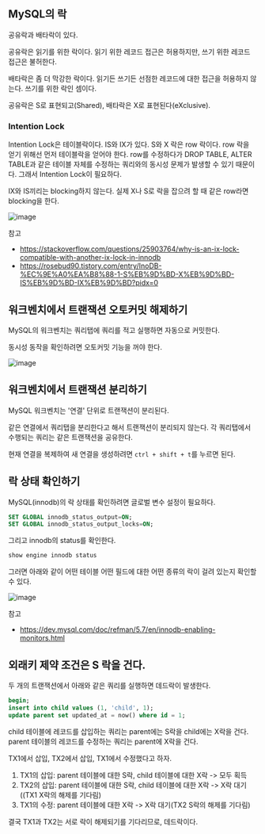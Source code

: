 ## MySQL의 락

공유락과 배타락이 있다.

공유락은 읽기를 위한 락이다. 읽기 위한 레코드 접근은 허용하지만, 쓰기 위한 레코드 접근은 불허한다.

배타락은 좀 더 막강한 락이다. 읽기든 쓰기든 선점한 레코드에 대한 접근을 허용하지 않는다. 쓰기를 위한 락인 셈이다.

공유락은 S로 표현되고(Shared), 배타락은 X로 표현된다(eXclusive).

### Intention Lock

Intention Lock은 테이블락이다. IS와 IX가 있다.
S와 X 락은 row 락이다. 
row 락을 얻기 위해선 먼저 테이블락을 얻어야 한다.
row를 수정하다가 DROP TABLE, ALTER TABLE과 같은 테이블 자체를 수정하는 쿼리와의 동시성 문제가 발생할 수 있기 때문이다.
그래서 Intention Lock이 필요하다.

IX와 IS끼리는 blocking하지 않는다. 실제 X나 S로 락을 잡으려 할 때 같은 row라면 blocking을 한다.

![image](https://github.com/user-attachments/assets/62608a49-c3a8-42b8-9dd1-a9077470a41d)

참고
- https://stackoverflow.com/questions/25903764/why-is-an-ix-lock-compatible-with-another-ix-lock-in-innodb
- https://rosebud90.tistory.com/entry/InoDB-%EC%9E%A0%EA%B8%88-1-S%EB%9D%BD-X%EB%9D%BD-IS%EB%9D%BD-IX%EB%9D%BD?pidx=0


## 워크벤치에서 트랜잭션 오토커밋 해제하기

MySQL의 워크벤치는 쿼리탭에 쿼리를 적고 실행하면 자동으로 커밋한다.

동시성 동작을 확인하려면 오토커밋 기능을 꺼야 한다.

![image](https://github.com/user-attachments/assets/0a9af211-8a20-471a-9f0b-6d49f9b3c343)

## 워크벤치에서 트랜잭션 분리하기

MySQL 워크벤치는 '연결' 단위로 트랜잭션이 분리된다.

같은 연결에서 쿼리탭을 분리한다고 해서 트랜잭션이 분리되지 않는다. 각 쿼리탭에서 수행되는 쿼리는 같은 트랜잭션을 공유한다.

현재 연결을 복제하여 새 연결을 생성하려면 `ctrl + shift + t`를 누르면 된다.

## 락 상태 확인하기

MySQL(innodb)의 락 상태를 확인하려면 글로벌 변수 설정이 필요하다. 

```sql
SET GLOBAL innodb_status_output=ON;
SET GLOBAL innodb_status_output_locks=ON;
```

그리고 innodb의 status를 확인한다.

```sql
show engine innodb status
```

그러면 아래와 같이 어떤 테이블 어떤 필드에 대한 어떤 종류의 락이 걸려 있는지 확인할 수 있다.

![image](https://github.com/user-attachments/assets/7c09de3f-242e-4351-8562-38ae01f72815)

참고
- https://dev.mysql.com/doc/refman/5.7/en/innodb-enabling-monitors.html

## 외래키 제약 조건은 S 락을 건다.

두 개의 트랜잭션에서 아래와 같은 쿼리를 실행하면 데드락이 발생한다.

```sql
begin;
insert into child values (1, 'child', 1);
update parent set updated_at = now() where id = 1;
```

child 테이블에 레코드를 삽입하는 쿼리는 parent에는 S락을 child에는 X락을 건다.
parent 테이블의 레코드를 수정하는 쿼리는 parent에 X락을 건다.

TX1에서 삽입, TX2에서 삽입, TX1에서 수정했다고 하자.

1. TX1의 삽입: parent 테이블에 대한 S락, child 테이블에 대한 X락 -> 모두 획득
2. TX2의 삽입: parent 테이블에 대한 S락, child 테이블에 대한 X락 -> X락 대기((TX1 X락의 해제를 기다림)
3. TX1의 수정: parent 테이블에 대한 X락 -> X락 대기(TX2 S락의 해제를 기다림)

결국 TX1과 TX2는 서로 락이 해제되기를 기다리므로, 데드락이다.


